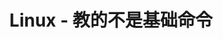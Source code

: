 ---
title: "Linux - 教的不是基础命令"
description: "About Linux : ArchLinux,Ubuntu......"
hidemeat: true #隐藏作者元信息
---